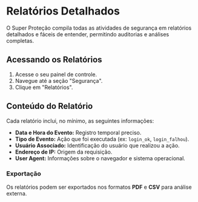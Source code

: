 # Relatórios Detalhados

O Super Proteção compila todas as atividades de segurança em relatórios detalhados e fáceis de entender, permitindo auditorias e análises completas.

## Acessando os Relatórios

1.  Acesse o seu painel de controle.
2.  Navegue até a seção "Segurança".
3.  Clique em "Relatórios".

## Conteúdo do Relatório

Cada relatório inclui, no mínimo, as seguintes informações:

* **Data e Hora do Evento:** Registro temporal preciso.
* **Tipo de Evento:** Ação que foi executada (ex: `login_ok`, `login_falhou`).
* **Usuário Associado:** Identificação do usuário que realizou a ação.
* **Endereço de IP:** Origem da requisição.
* **User Agent:** Informações sobre o navegador e sistema operacional.

### Exportação

Os relatórios podem ser exportados nos formatos **PDF** e **CSV** para análise externa.
